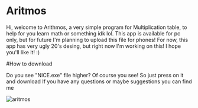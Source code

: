 # Aritmos
Hi, welcome to Arithmos, a very simple program for Multiplication table, to help for you learn math or something idk lol. 
This app is available for pc only, but for future I'm planning to upload this file for phones!
For now, this app has very ugly 20's desing, but right now I'm working on this!
I hope you'll like it!
:)

#How to download

Do you see "NICE.exe" file higher? Of course you see! So just press on it and download
If you have any questions or maybe suggestions you can find me 

![aritmos](https://user-images.githubusercontent.com/114299645/193056934-988eb07c-b600-4dec-a517-625639fc90f6.jpg)
